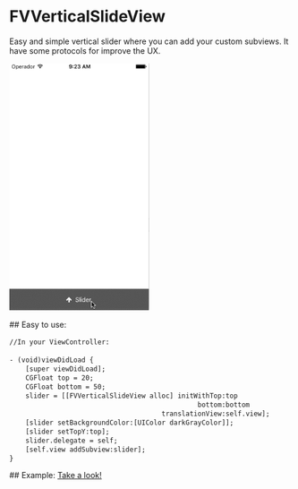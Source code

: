 # FVVerticalSlideView
Easy and simple vertical slider where you can add your custom subviews. It have some protocols for improve the UX.

<img src="SliderViewDemo.gif" width="250">

## Easy to use:

    //In your ViewController:
    
    - (void)viewDidLoad {
        [super viewDidLoad];
        CGFloat top = 20;
        CGFloat bottom = 50;
        slider = [[FVVerticalSlideView alloc] initWithTop:top
                                                   bottom:bottom
                                          translationView:self.view];
        [slider setBackgroundColor:[UIColor darkGrayColor]];
        [slider setTopY:top];
        slider.delegate = self;
        [self.view addSubview:slider];
    }
    
## Example:
<a href="https://github.com/tato469/FVVerticalSlideView/tree/master/FVVerticalSlideViewExample">Take a look!</a>


